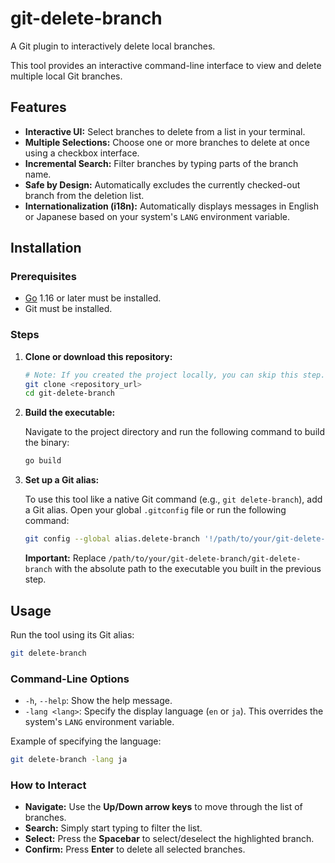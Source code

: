 # git-delete-branch

A Git plugin to interactively delete local branches.

This tool provides an interactive command-line interface to view and delete multiple local Git branches.

## Features

- **Interactive UI:** Select branches to delete from a list in your terminal.
- **Multiple Selections:** Choose one or more branches to delete at once using a checkbox interface.
- **Incremental Search:** Filter branches by typing parts of the branch name.
- **Safe by Design:** Automatically excludes the currently checked-out branch from the deletion list.
- **Internationalization (i18n):** Automatically displays messages in English or Japanese based on your system's `LANG` environment variable.

## Installation

### Prerequisites

- [Go](https://golang.org/doc/install) 1.16 or later must be installed.
- Git must be installed.

### Steps

1.  **Clone or download this repository:**

    ```sh
    # Note: If you created the project locally, you can skip this step.
    git clone <repository_url>
    cd git-delete-branch
    ```

2.  **Build the executable:**

    Navigate to the project directory and run the following command to build the binary:

    ```sh
    go build
    ```

3.  **Set up a Git alias:**

    To use this tool like a native Git command (e.g., `git delete-branch`), add a Git alias. Open your global `.gitconfig` file or run the following command:

    ```sh
    git config --global alias.delete-branch '!/path/to/your/git-delete-branch/git-delete-branch'
    ```

    **Important:** Replace `/path/to/your/git-delete-branch/git-delete-branch` with the absolute path to the executable you built in the previous step.

## Usage

Run the tool using its Git alias:

```sh
git delete-branch
```

### Command-Line Options

- `-h`, `--help`: Show the help message.
- `-lang <lang>`: Specify the display language (`en` or `ja`). This overrides the system's `LANG` environment variable.

Example of specifying the language:

```sh
git delete-branch -lang ja
```

### How to Interact

- **Navigate:** Use the **Up/Down arrow keys** to move through the list of branches.
- **Search:** Simply start typing to filter the list.
- **Select:** Press the **Spacebar** to select/deselect the highlighted branch.
- **Confirm:** Press **Enter** to delete all selected branches.
